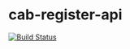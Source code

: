 # cab-register-api

[![Build Status](
https://travis-ci.org/jocnud/cab-register.svg?branch=master)](https://travis-ci.org/jocnud/cab-register)

